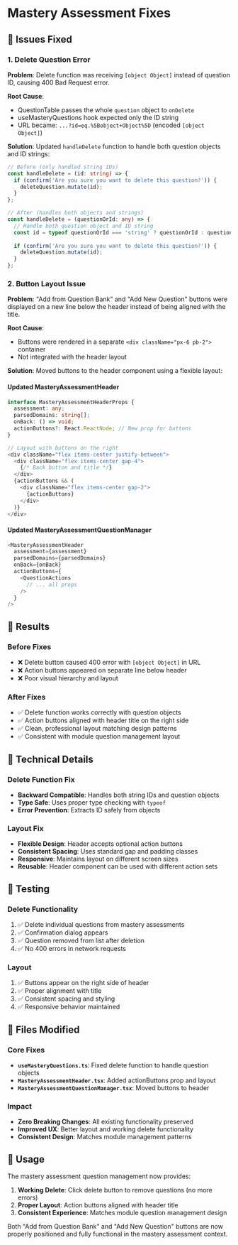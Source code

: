 # Mastery Assessment Fixes

## 🐛 Issues Fixed

### 1. **Delete Question Error**
**Problem**: Delete function was receiving `[object Object]` instead of question ID, causing 400 Bad Request error.

**Root Cause**: 
- QuestionTable passes the whole `question` object to `onDelete`
- useMasteryQuestions hook expected only the ID string
- URL became: `...?id=eq.%5Bobject+Object%5D` (encoded `[object Object]`)

**Solution**: Updated `handleDelete` function to handle both question objects and ID strings:

```typescript
// Before (only handled string IDs)
const handleDelete = (id: string) => {
  if (confirm('Are you sure you want to delete this question?')) {
    deleteQuestion.mutate(id);
  }
};

// After (handles both objects and strings)
const handleDelete = (questionOrId: any) => {
  // Handle both question object and ID string
  const id = typeof questionOrId === 'string' ? questionOrId : questionOrId.id;
  
  if (confirm('Are you sure you want to delete this question?')) {
    deleteQuestion.mutate(id);
  }
};
```

### 2. **Button Layout Issue**
**Problem**: "Add from Question Bank" and "Add New Question" buttons were displayed on a new line below the header instead of being aligned with the title.

**Root Cause**: 
- Buttons were rendered in a separate `<div className="px-6 pb-2">` container
- Not integrated with the header layout

**Solution**: Moved buttons to the header component using a flexible layout:

#### Updated MasteryAssessmentHeader
```typescript
interface MasteryAssessmentHeaderProps {
  assessment: any;
  parsedDomains: string[];
  onBack: () => void;
  actionButtons?: React.ReactNode; // New prop for buttons
}

// Layout with buttons on the right
<div className="flex items-center justify-between">
  <div className="flex items-center gap-4">
    {/* Back button and title */}
  </div>
  {actionButtons && (
    <div className="flex items-center gap-2">
      {actionButtons}
    </div>
  )}
</div>
```

#### Updated MasteryAssessmentQuestionManager
```typescript
<MasteryAssessmentHeader
  assessment={assessment}
  parsedDomains={parsedDomains}
  onBack={onBack}
  actionButtons={
    <QuestionActions
      // ... all props
    />
  }
/>
```

## 🎯 Results

### Before Fixes
- ❌ Delete button caused 400 error with `[object Object]` in URL
- ❌ Action buttons appeared on separate line below header
- ❌ Poor visual hierarchy and layout

### After Fixes
- ✅ Delete function works correctly with question objects
- ✅ Action buttons aligned with header title on the right side
- ✅ Clean, professional layout matching design patterns
- ✅ Consistent with module question management layout

## 🔧 Technical Details

### Delete Function Fix
- **Backward Compatible**: Handles both string IDs and question objects
- **Type Safe**: Uses proper type checking with `typeof`
- **Error Prevention**: Extracts ID safely from objects

### Layout Fix
- **Flexible Design**: Header accepts optional action buttons
- **Consistent Spacing**: Uses standard gap and padding classes
- **Responsive**: Maintains layout on different screen sizes
- **Reusable**: Header component can be used with different action sets

## 🧪 Testing

### Delete Functionality
1. ✅ Delete individual questions from mastery assessments
2. ✅ Confirmation dialog appears
3. ✅ Question removed from list after deletion
4. ✅ No 400 errors in network requests

### Layout
1. ✅ Buttons appear on the right side of header
2. ✅ Proper alignment with title
3. ✅ Consistent spacing and styling
4. ✅ Responsive behavior maintained

## 📁 Files Modified

### Core Fixes
- **`useMasteryQuestions.ts`**: Fixed delete function to handle question objects
- **`MasteryAssessmentHeader.tsx`**: Added actionButtons prop and layout
- **`MasteryAssessmentQuestionManager.tsx`**: Moved buttons to header

### Impact
- **Zero Breaking Changes**: All existing functionality preserved
- **Improved UX**: Better layout and working delete functionality
- **Consistent Design**: Matches module management patterns

## 🚀 Usage

The mastery assessment question management now provides:

1. **Working Delete**: Click delete button to remove questions (no more errors)
2. **Proper Layout**: Action buttons aligned with header title
3. **Consistent Experience**: Matches module question management design

Both "Add from Question Bank" and "Add New Question" buttons are now properly positioned and fully functional in the mastery assessment context.
